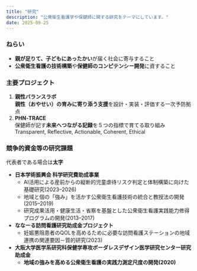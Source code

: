 ```yaml
---
title: "研究"
description: "公衆衛生看護学や保健師に関する研究をテーマにしています。"
date: 2025-09-25
---
```


### ねらい
- **親が足りて、子どもにあったかい**が届く社会に寄与すること
- **公衆衛生看護の技術構築**や**保健師のコンピテンシー開発**に資すること

### 主要プロジェクト
1. **親性バランスラボ**  
   **親性（おやせい）の育みに寄り添う支援**を設計・実装・評価する一次予防拠点
2. **PHN‑TRACE**  
   保健師が記す**未来へつながる記録**を５つの指標で育てる取り組み  
   Transparent, Reflective, Actionable, Coherent, Ethical

### 競争的資金等の研究課題
代表者である場合は**太字**
  
- **日本学術振興会 科学研究費助成事業**
  - AI活用による産前からの縦断的児童虐待リスク判定と体制構築に向けた基礎研究(2023–2026)
  - 地域と個の「強み」を活かす公衆衛生看護技術の統合と教授法の開発(2015–2019)
  - 研究成果活用・健康生活・省察を基盤とした公衆衛生看護実践能力修得プログラムの開発(2013–2017)
- **ななーる訪問看護研究助成金プロジェクト**
  - 妊娠悪阻患者のQOLを高めるために必要な訪問看護ステーションの地域連携の関連要因－質的研究(2023)
- **大阪大学医学系研究科保健学専攻ボーダレスデザイン医学研究センター研究助成金**
  - **地域の強みを高める公衆衛生看護の実践力測定尺度の開発(2020)**
